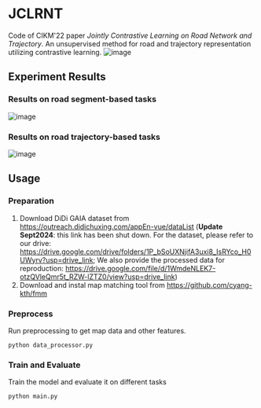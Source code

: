 # JCLRNT
Code of CIKM'22 paper *Jointly Contrastive Learning on Road Network and Trajectory*.
An unsupervised method for road and trajectory representation utilizing contrastive learning.
![image](https://github.com/mzy94/JCLRNT/blob/main/pics/model.png)

## Experiment Results
### Results on road segment-based tasks
![image](https://github.com/mzy94/JCLRNT/blob/main/pics/road_task.png)

### Results on road trajectory-based tasks
![image](https://github.com/mzy94/JCLRNT/blob/main/pics/traj_task.png)

## Usage
### Preparation
1. Download DiDi GAIA dataset from https://outreach.didichuxing.com/appEn-vue/dataList (**Update Sept2024**: this link has been shut down. For the dataset, please refer to our drive: https://drive.google.com/drive/folders/1P_bSoUXNjifA3uxi8_IsRYco_H0UWyrv?usp=drive_link; We also provide the processed data for reproduction: https://drive.google.com/file/d/1WmdeNLEK7-otzQVleQmr5t_RZW-lZTZ0/view?usp=drive_link)
4. Download and instal map matching tool from https://github.com/cyang-kth/fmm

### Preprocess
Run preprocessing to get map data and other features.
```
python data_processor.py
```
### Train and Evaluate
Train the model and evaluate it on different tasks
```
python main.py
```
